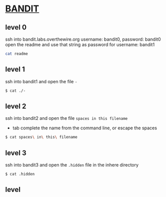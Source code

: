 # [BANDIT](http://overthewire.org/wargames/bandit/)

## level 0
ssh into bandit.labs.overthewire.org username: bandit0, password: bandit0
open the readme and use that string as password for username: bandit1
```bash
cat readme
```

## level 1
ssh into bandit1 and open the file `-`
```bash
$ cat ./-
```

## level 2
ssh into bandit2 and open the file `spaces in this filename`
- tab complete the name from the command line, or escape the spaces
```bash
$ cat spaces\ in\ this\ filename
```

## level 3
ssh into bandit3 and open the `.hidden` file in the inhere directory
```bash
$ cat .hidden
```


## level
